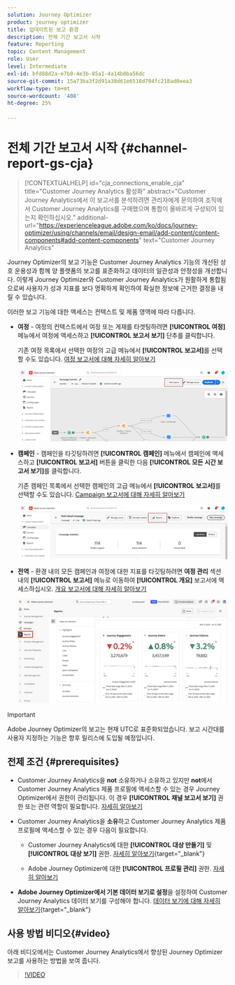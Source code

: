 ```yaml
---
solution: Journey Optimizer
product: journey optimizer
title: 업데이트된 보고 환경
description: 전체 기간 보고서 시작
feature: Reporting
topic: Content Management
role: User
level: Intermediate
exl-id: bfd88d2a-e7b8-4e3b-85a1-4a14b0ba56dc
source-git-commit: 15a73ba3f2d91a38d61e6518d704fc218ad0eea3
workflow-type: tm+mt
source-wordcount: '408'
ht-degree: 25%

---
```


# 전체 기간 보고서 시작 {#channel-report-gs-cja}

>[!CONTEXTUALHELP]
>id="cja_connections_enable_cja"
>title="Customer Journey Analytics 활성화"
>abstract="Customer Journey Analytics에서 이 보고서를 분석하려면 관리자에게 문의하여 조직에서 Customer Journey Analytics를 구매했으며 통합이 올바르게 구성되어 있는지 확인하십시오."
>additional-url="https://experienceleague.adobe.com/ko/docs/journey-optimizer/using/channels/email/design-email/add-content/content-components#add-content-components" text="Customer Journey Analytics"

Journey Optimizer의 보고 기능은 Customer Journey Analytics 기능의 개선된 상호 운용성과 함께 양 플랫폼의 보고를 표준화하고 데이터의 일관성과 안정성을 개선합니다. 이렇게 Journey Optimizer와 Customer Journey Analytics가 원활하게 통합됨으로써 사용자가 성과 지표를 보다 명확하게 확인하여 확실한 정보에 근거한 결정을 내릴 수 있습니다.

이러한 보고 기능에 대한 액세스는 컨텍스트 및 제품 영역에 따라 다릅니다.

* **여정** - 여정의 컨텍스트에서 여정 또는 게재를 타겟팅하려면 **[!UICONTROL 여정]** 메뉴에서 여정에 액세스하고 **[!UICONTROL 보고서 보기]** 단추를 클릭합니다.

  기존 여정 목록에서 선택한 여정의 고급 메뉴에서 **[!UICONTROL 보고서]**&#x200B;를 선택할 수도 있습니다. [여정 보고서에 대해 자세히 알아보기](journey-global-report-cja.md)

  ![](assets/gs-cja-report-3.png)

* **캠페인** - 캠페인을 타깃팅하려면 **[!UICONTROL 캠페인]** 메뉴에서 캠페인에 액세스하고 **[!UICONTROL 보고서]** 버튼을 클릭한 다음 **[!UICONTROL 모든 시간 보고서 보기]**&#x200B;를 클릭합니다.

  기존 캠페인 목록에서 선택한 캠페인의 고급 메뉴에서 **[!UICONTROL 보고서]**&#x200B;를 선택할 수도 있습니다. [Campaign 보고서에 대해 자세히 알아보기](campaign-global-report-cja.md)

  ![](assets/gs-cja-report-2.png)

* **전역** - 환경 내의 모든 캠페인과 여정에 대한 지표를 타깃팅하려면 **여정 관리** 섹션 내의 **[!UICONTROL 보고서]** 메뉴로 이동하여 **[!UICONTROL 개요]** 보고서에 액세스하십시오. [개요 보고서에 대해 자세히 알아보기](channel-report-cja.md)

  ![](assets/gs-cja-report-1.png)

>[!IMPORTANT]
>
>Adobe Journey Optimizer의 보고는 현재 UTC로 표준화되었습니다. 보고 시간대를 사용자 지정하는 기능은 향후 릴리스에 도입될 예정입니다.

## 전제 조건 {#prerequisites}

* Customer Journey Analytics을 **not** 소유하거나 소유하고 있지만 **not**&#x200B;에서 Customer Journey Analytics 제품 프로필에 액세스할 수 있는 경우 Journey Optimizer에서 권한이 관리됩니다. 이 경우 **[!UICONTROL 채널 보고서 보기]** 권한 또는 관련 역할이 필요합니다. [자세히 알아보기](../administration/permissions.md)

* Customer Journey Analytics을 **소유**&#x200B;하고 Customer Journey Analytics 제품 프로필에 액세스할 수 있는 경우 다음이 필요합니다.

   * Customer Journey Analytics에 대한 **[!UICONTROL 대상 만들기]** 및 **[!UICONTROL 대상 보기]** 권한. [자세히 알아보기](https://experienceleague.adobe.com/en/docs/analytics-platform/using/technotes/access-control){target="_blank"}

   * Adobe Journey Optimizer에 대한 **[!UICONTROL 프로필 관리]** 권한. [자세히 알아보기](../administration/permissions.md)

* **Adobe Journey Optimizer에서 기본 데이터 보기로 설정**&#x200B;을 설정하여 Customer Journey Analytics 데이터 보기를 구성해야 합니다. [데이터 보기에 대해 자세히 알아보기](https://experienceleague.adobe.com/en/docs/analytics-platform/using/cja-dataviews/create-dataview){target="_blank"}


## 사용 방법 비디오{#video}

아래 비디오에서는 Customer Journey Analytics에서 향상된 Journey Optimizer 보고를 사용하는 방법을 보여 줍니다.

>[!VIDEO](https://video.tv.adobe.com/v/3430413)